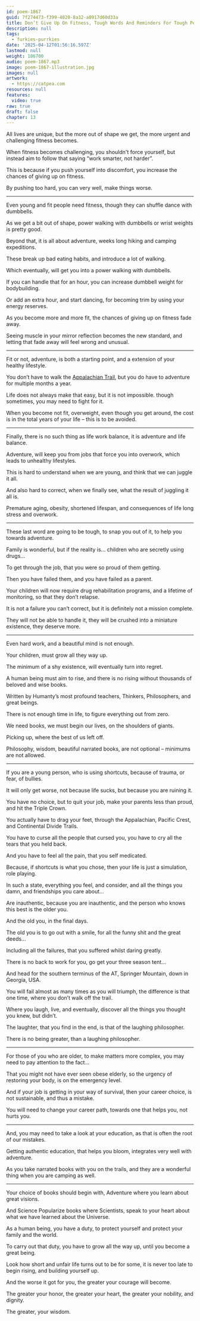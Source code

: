 ```yaml
---
id: poem-1867
guid: 7f274473-f399-4020-8a32-a0917d60d33a
title: Don’t Give Up On Fitness, Tough Words And Reminders For Tough People
description: null
tags:
  - furkies-purrkies
date: '2025-04-12T01:56:16.597Z'
lastmod: null
weight: 186700
audio: poem-1867.mp3
image: poem-1867-illustration.jpg
images: null
artwork:
  - https://catpea.com
resources: null
features:
  video: true
raw: true
draft: false
chapter: 13
---
```


All lives are unique, but the more out of shape we get,
the more urgent and challenging fitness becomes.

When fitness becomes challenging, you shouldn't force yourself,
but instead aim to follow that saying “work smarter, not harder”.

This is because if you push yourself into discomfort,
you increase the chances of giving up on fitness.

By pushing too hard, you can very well,
make things worse.

---

Even young and fit people need fitness,
though they can shuffle dance with dumbbells.

As we get a bit out of shape,
power walking with dumbbells or wrist weights is pretty good.

Beyond that, it is all about adventure,
weeks long hiking and camping expeditions.

These break up bad eating habits,
and introduce a lot of walking.

Which eventually,
will get you into a power walking with dumbbells.

If you can handle that for an hour,
you can increase dumbbell weight for bodybuilding.

Or add an extra hour, and start dancing,
for becoming trim by using your energy reserves.

As you become more and more fit,
the chances of giving up on fitness fade away.

Seeing muscle in your mirror reflection becomes the new standard,
and letting that fade away will feel wrong and unusual.

---

Fit or not, adventure, is both a starting point,
and a extension of your healthy lifestyle.

You don’t have to walk the [Appalachian Trail][1],
but you do have to adventure for multiple months a year.

Life does not always make that easy, but it is not impossible.
though sometimes, you may need to fight for it.

When you become not fit, overweight, even though you get around,
the cost is in the total years of your life – this is to be avoided.

---

Finally, there is no such thing as life work balance,
it is adventure and life balance.

Adventure, will keep you from jobs that force you into overwork,
which leads to unhealthy lifestyles.

This is hard to understand when we are young,
and think that we can juggle it all.

And also hard to correct, when we finally see,
what the result of juggling it all is.

Premature aging, obesity, shortened lifespan,
and consequences of life long stress and overwork.

---

These last word are going to be tough,
to snap you out of it, to help you towards adventure.

Family is wonderful,
but if the reality is... children who are secretly using drugs...

To get through the job,
that you were so proud of them getting.

Then you have failed them,
and you have failed as a parent.

Your children will now require drug rehabilitation programs,
and a lifetime of monitoring, so that they don’t relapse.

It is not a failure you can’t correct,
but it is definitely not a mission complete.

They will not be able to handle it,
they will be crushed into a miniature existence, they deserve more.

---

Even hard work,
and a beautiful mind is not enough.

Your children,
must grow all they way up.

The minimum of a shy existence,
will eventually turn into regret.

A human being must aim to rise,
and there is no rising without thousands of beloved and wise books.

Written by Humanty’s most profound teachers,
Thinkers, Philosophers, and great beings.

There is not enough time in life,
to figure everything out from zero.

We need books,
we must begin our lives, on the shoulders of giants.

Picking up,
where the best of us left off.

Philosophy, wisdom, beautiful narrated books,
are not optional – minimums are not allowed.

---

If you are a young person, who is using shortcuts,
because of trauma, or fear, of bullies.

It will only get worse, not because life sucks,
but because you are ruining it.

You have no choice, but to quit your job,
make your parents less than proud, and hit the Triple Crown.

You actually have to drag your feet,
through the Appalachian, Pacific Crest, and Continental Divide Trails.

You have to curse all the people that cursed you,
you have to cry all the tears that you held back.

And you have to feel all the pain,
that you self medicated.

Because, if shortcuts is what you chose,
then your life is just a simulation, role playing.

In such a state, everything you feel, and consider,
and all the things you damn, and friendships you care about…

Are inauthentic, because you are inauthentic,
and the person who knows this best is the older you.

And the old you,
in the final days.

The old you is to go out with a smile,
for all the funny shit and the great deeds…

Including all the failures,
that you suffered whilst daring greatly.

There is no back to work for you,
go get your three season tent…

And head for the southern terminus of the AT,
Springer Mountain, down in Georgia, USA.

You will fail almost as many times as you will triumph,
the difference is that one time, where you don’t walk off the trail.

Where you laugh, live, and eventually,
discover all the things you thought you knew, but didn’t.

The laughter, that you find in the end,
is that of the laughing philosopher.

There is no being greater,
than a laughing philosopher.

---

For those of you who are older, to make matters more complex,
you may need to pay attention to the fact...

That you might not have ever seen obese elderly,
so the urgency of restoring your body, is on the emergency level.

And if your job is getting in your way of survival,
then your career choice, is not sustainable, and thus a mistake.

You will need to change your career path,
towards one that helps you, not hurts you.

---

And, you may need to take a look at your education,
as that is often the root of our mistakes.

Getting authentic education, that helps you bloom,
integrates very well with adventure.

As you take narrated books with you on the trails,
and they are a wonderful thing when you are camping as well.

---

Your choice of books should begin with,
Adventure where you learn about great visions.

And Science Popularize books where Scientists,
speak to your heart about what we have learned about the Universe.

As a human being, you have a duty,
to protect yourself and protect your family and the world.

To carry out that duty, you have to grow all the way up,
until you become a great being.

Look how short and unfair life turns out to be for some,
it is never too late to begin rising, and building yourself up.

And the worse it got for you,
the greater your courage will become.

The greater your honor, the greater your heart,
the greater your nobility, and dignity.

The greater,
your wisdom.


[1]: https://www.youtube.com/watch?v=EzXP5PjRHjM&list=PLXiz2lWve6AJrEVuAjfL4eaBDEMfdbKa6
